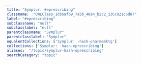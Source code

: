 ```yaml
--- 
 title: "Symplur: #eprescribing" 
 classname:  "OWLClass_1db6afb9_7a5b_48a4_b2c2_136c821c6d87" 
 label: "#eprescribing" 
 subclassname: "null" 
 subclasslabel: "null" 
 parentclassname: "Symplur" 
 parentclasslabel: "Symplur" 
 equalentCollections: ['Symplur: -hash-pharmamktg'] 
 collections: ['Symplur: -hash-eprescribing']
 aliases:  "/topic/symplur-hash-eprescribing"  
 searchCategory: "topic" 
---
```

